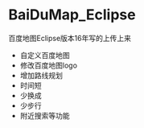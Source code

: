 # BaiDuMap_Eclipse
百度地图Eclipse版本16年写的上传上来

- 自定义百度地图
- 修改百度地图logo
- 增加路线规划
- 时间短
- 少换成
- 少步行
- 附近搜索等功能
